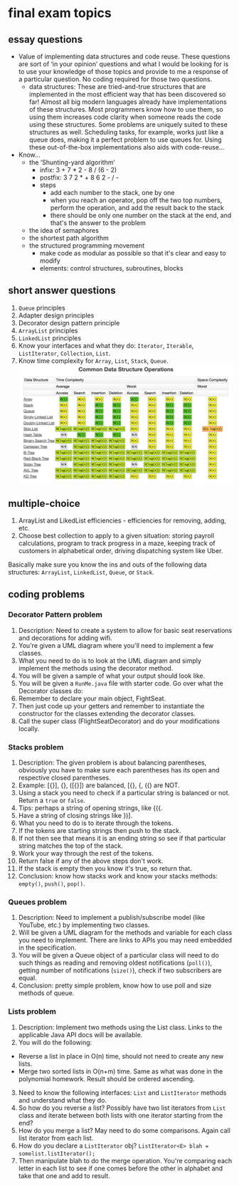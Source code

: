 # final exam topics

## essay questions
- Value of implementing data structures and code reuse. These questions are sort of ‘in your opinion’ questions and what I would be looking for is to use your knowledge of those topics and provide to me a response of a particular question. No coding required for those two questions.
    - data structures: These are tried-and-true structures that are implemented in the most efficient way that has been discovered so far! Almost all big modern languages already have implementations of these structures. Most programmers know how to use them, so using them increases code clarity when someone reads the code using these structures. Some problems are uniquely suited to these structures as well. Scheduling tasks, for example, works just like a queue does, making it a perfect problem to use queues for. Using these out-of-the-box implementations also aids with code-reuse...
- Know...
    - the ‘Shunting-yard algorithm’
        - infix: 3 + 7 * 2 - 8 / (6 - 2)
        - postfix: 3 7 2 * + 8 6 2 - / -
        - steps
            - add each number to the stack, one by one
            - when you reach an operator, pop off the two top numbers, perform the operation, and add the result back to the stack
            - there should be only one number on the stack at the end, and that's the answer to the problem
    - the idea of semaphores
    - the shortest path algorithm
    - the structured programming movement
        - make code as modular as possible so that it's clear and easy to modify
        - elements: control structures, subroutines, blocks

## short answer questions
1) `Queue` principles
2) Adapter design principles
3) Decorator design pattern principle
4) `ArrayList` principles
5) `LinkedList` principles
6) Know your interfaces and what they do: `Iterator`, `Iterable`, `ListIterator`, `Collection`, `List`.
7) Know time complexity for `Array`, `List`, `Stack`, `Queue`.
![time complexity](complexity.png)

## multiple-choice
1) ArrayList and LikedList efficiencies - efficiencies for removing, adding, etc.
2) Choose best collection to apply to a given situation: storing payroll calculations, program to track progress in a maze, keeping track of customers in alphabetical order, driving dispatching system like Uber.

Basically make sure you know the ins and outs of the following data structures: `ArrayList`, `LinkedList`, `Queue`, or `Stack`.

## coding problems

### Decorator Pattern problem
1) Description: Need to create a system to allow for basic seat reservations and decorations for adding wifi.
2) You're given a UML diagram where you'll need to implement a few classes.
3) What you need to do is to look at the UML diagram and simply implement the methods using the decorator method.
4) You will be given a sample of what your output should look like.
5) You will be given a `RunMe.java` file with starter code.
Go over what the Decorator classes do:
1) Remember to declare your main object, FightSeat.
2) Then just code up your getters and remember to instantiate the constructor for the classes extending the decorator classes.
3) Call the super class (FlightSeatDecorator) and do your modifications locally.

### Stacks problem
1) Description: The given problem is about balancing parentheses, obviously you have to make sure each parentheses has its open and respective closed parentheses.
2) Example: [{}], {}, ([{}]) are balanced, [{}, {, ({) are NOT.
3) Using a stack you need to check if a particular string is balanced or not. Return a `true` or `false`.
4) Tips: perhaps a string of opening strings, like {({.
5) Have a string of closing strings like })].
6) What you need to do is to iterate through the tokens.
7) If the tokens are starting strings then push to the stack.
8) If not then see that means it is an ending string so see if that particular string matches the top of the stack.
9) Work your way through the rest of the tokens.
10) Return false if any of the above steps don't work.
11) If the stack is empty then you know it's true, so return that.
12) Conclusion: know how stacks work and know your stacks methods: `empty()`, `push()`, `pop()`.

### Queues problem
1) Description: Need to implement a publish/subscribe model (like YouTube, etc.) by implementing two classes.
2) Will be given a UML diagram for the methods and variable for each class you need to implement. There are links to APIs you may need embedded in the specification.
3) You will be given a Queue object of a particular class will need to do such things as reading and removing oldest notifications (`poll()`), getting number of notifications (`size()`),
check if two subscribers are equal.
4) Conclusion: pretty simple problem, know how to use poll and size methods of queue.

### Lists problem
1) Description: Implement two methods using the List class. Links to the applicable Java API docs will be available.
2) You will do the following:
- Reverse a list in place in O(n) time, should not need to create any new lists.
- Merge two sorted lists in O(n+m) time. Same as what was done in the polynomial homework. Result should be ordered ascending.
3) Need to know the following interfaces: `List` and `ListIterator` methods and understand what they do.
3) So how do you reverse a list? Possibly have two list iterators from `List` class and iterate between both lists with one iterator starting from the end?
4) How do you merge a list? May need to do some comparisons. Again call list iterator from each list.
5) How do you declare a `ListIterator` obj? `ListIterator<E> blah = somelist.listIterator();`
6) Then manipulate blah to do the merge operation. You're comparing each letter in each list to see if one comes before the other in alphabet and take that one and add to result.
